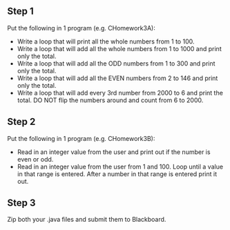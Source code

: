 
## Step 1

Put the following in 1 program (e.g. CHomework3A):

 - Write a loop that will print all the whole numbers from 1 to 100.
 - Write a loop that will add all the whole numbers from 1 to 1000 and print only the total.
 - Write a loop that will add all the ODD numbers from 1 to 300 and print only the total.
 - Write a loop that will add all the EVEN numbers from 2 to 146 and print only the total.
 - Write a loop that will add every 3rd number from 2000 to 6 and print the total. DO NOT flip the numbers around and count from 6 to 2000.


## Step 2

Put the following in 1 program (e.g. CHomework3B):

 - Read in an integer value from the user and print out if the number is even or odd.
 - Read in an integer value from the user from 1 and 100.  Loop until a value in that range is entered.  After a number in that range is entered print it out.


## Step 3

Zip both your .java files and submit them to Blackboard.
